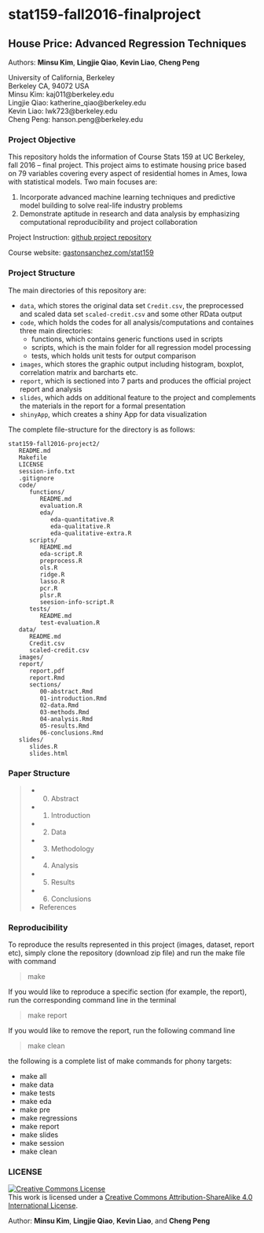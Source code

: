 # stat159-fall2016-finalproject

## House Price: Advanced Regression Techniques

Authors: **Minsu Kim**, **Lingjie Qiao**, **Kevin Liao**, **Cheng Peng**
<div>
University of California, Berkeley </br>
Berkeley CA, 94072 USA </br>
Minsu Kim: kaj011@berkeley.edu </br>
Lingjie Qiao: katherine_qiao@berkeley.edu </br>
Kevin Liao: lwk723@berkeley.edu </br>
Cheng Peng: hanson.peng@berkeley.edu </br>
</div>

### Project Objective
This repository holds the information of Course Stats 159 at UC Berkeley, fall 2016 – final project. This project aims to estimate housing price based on 79 variables covering every aspect of residential homes in Ames, Iowa with statistical models. Two main focuses are:
1. Incorporate advanced machine learning techniques and predictive model building to solve real-life industry problems
2. Demonstrate aptitude in research and data analysis by emphasizing computational reproducibility and project collaboration 

Project Instruction: [github project repository](https://github.com/ucb-stat159/stat159-fall-2016/blob/master/projects/proj03/stat159-final-project.rmd)

Course website: [gastonsanchez.com/stat159](http://gastonsanchez.com/stat159)

### Project Structure 

The main directories of this repository are:
* `data`, which stores the original data set `Credit.csv`, the preprocessed and scaled data set `scaled-credit.csv` and some other RData output
* `code`, which holds the codes for all analysis/computations and containes three main directories: 
   * functions, which contains generic functions used in scripts
   * scripts, which is the main folder for all regression model processing
   * tests, which holds unit tests for output comparison
* `images`, which stores the graphic output including histogram, boxplot, correlation matrix and barcharts etc.
* `report`, which is sectioned into 7 parts and produces the official project report and analysis
* `slides`, which adds on additional feature to the project and complements the materials in the report for a formal presentation
* `shinyApp`, which creates a shiny App for data visualization


The complete file-structure for the directory is as follows:

```
stat159-fall2016-project2/
   README.md
   Makefile
   LICENSE
   session-info.txt
   .gitignore
   code/
      functions/
         README.md
         evaluation.R
         eda/
            eda-quantitative.R
            eda-qualitative.R
            eda-qualitative-extra.R
      scripts/
         README.md
         eda-script.R
         preprocess.R
         ols.R
         ridge.R
         lasso.R
         pcr.R
         plsr.R
         seesion-info-script.R
      tests/
         README.md
         test-evaluation.R
   data/
      README.md
      Credit.csv
      scaled-credit.csv
   images/
   report/
      report.pdf
      report.Rmd
      sections/
         00-abstract.Rmd
         01-introduction.Rmd
         02-data.Rmd
         03-methods.Rmd
         04-analysis.Rmd
         05-results.Rmd
         06-conclusions.Rmd
   slides/
      slides.R
      slides.html
```

### Paper Structure 

> * 0. Abstract
> * 1. Introduction
> * 2. Data
> * 3. Methodology
> * 4. Analysis
> * 5. Results
> * 6. Conclusions
> * References


### Reproducibility

To reproduce the results represented in this project (images, dataset, report etc), simply clone the repository (download zip file) and run the make file with command
> make

If you would like to reproduce a specific section (for example, the report), run the corresponding command line in the terminal
> make report

If you would like to remove the report, run the following command line
> make clean

the following is a complete list of make commands for phony targets:
* make all 
* make data 
* make tests 
* make eda 
* make pre  
* make regressions 
* make report 
* make slides 
* make session 
* make clean


### LICENSE

<a rel="license" href="http://creativecommons.org/licenses/by-sa/4.0/"><img alt="Creative Commons License" style="border-width:0" src="https://i.creativecommons.org/l/by-sa/4.0/88x31.png" /></a><br />This work is licensed under a <a rel="license" href="http://creativecommons.org/licenses/by-sa/4.0/">Creative Commons Attribution-ShareAlike 4.0 International License</a>.

Author: **Minsu Kim**, **Lingjie Qiao**, **Kevin Liao**, and **Cheng Peng**
